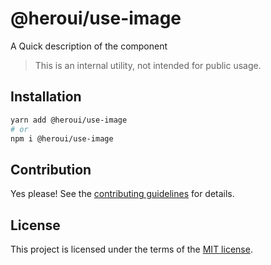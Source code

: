 # @heroui/use-image

A Quick description of the component

> This is an internal utility, not intended for public usage.

## Installation

```sh
yarn add @heroui/use-image
# or
npm i @heroui/use-image
```

## Contribution

Yes please! See the
[contributing guidelines](https://github.com/nextui-org/nextui/blob/master/CONTRIBUTING.md)
for details.

## License

This project is licensed under the terms of the
[MIT license](https://github.com/nextui-org/nextui/blob/master/LICENSE).
